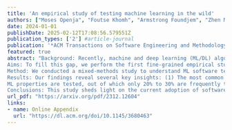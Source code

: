 ```yaml
---
title: 'An empirical study of testing machine learning in the wild'
authors: ["Moses Openja", "Foutse Khomh", "Armstrong Foundjem", "Zhen Ming", "Mouna Abidi", "Ahmed E Hassan"]
date: 2024-01-01
publishDate: 2025-02-12T17:08:56.579551Z
publication_types: ['2'] #article-journal
publication: '*ACM Transactions on Software Engineering and Methodology*'
featured: true
abstract: "Background: Recently, machine and deep learning (ML/DL) algorithms have been increasingly adopted in many software systems. Due to their inductive nature, ensuring the quality of these systems remains a significant challenge for the research community. Traditionally, software systems were constructed deductively, by writing explicit rules that govern the behavior of the system as program code. However, ML/DL systems infer rules from training data i.e., they are generated inductively. Recent research in ML/DL quality assurance has adapted concepts from traditional software testing, such as mutation testing, to improve reliability. However, it is unclear if these proposed testing techniques are adopted in practice, or if new testing strategies have emerged from real-world ML deployments. There is little empirical evidence about the testing strategies.
Aims: To fill this gap, we perform the first fine-grained empirical study on ML testing in the wild to identify the ML properties being tested, the testing strategies, and their implementation throughout the ML workflow.
Method: We conducted a mixed-methods study to understand ML software testing practices. We analyzed test files and cases from 11 open-source ML/DL projects on GitHub. Using open coding, we manually examined the testing strategies, tested ML properties, and implemented testing methods to understand their practical application in building and releasing ML/DL software systems.
Results: Our findings reveal several key insights: (1) The most common testing strategies, accounting for less than 40%, are Grey-box and White-box methods, such as Negative Testing, Oracle Approximation, and Statistical Testing. (2) A wide range of
ML properties are tested, out of which only 20% to 30% are frequently tested, including Consistency, Correctness, and Efficiency. (3) Bias and Fairness is more tested in Recommendation (6%) and Computer Vision (CV) (3.9%) systems, while Security and Privacy is tested in CV (2%), Application Platforms (0.9%), and NLP (0.5%). (4) We identified 13 types of testing methods, such as Unit Testing, Input Testing, and Model Testing.
Conclusions: This study sheds light on the current adoption of software testing techniques and highlights gaps and limitations in existing ML testing practices."
url_pdf: "https://arxiv.org/pdf/2312.12604"
links: 
- name: Online Appendix
  url: "https://dl.acm.org/doi/10.1145/3680463"
---
```

